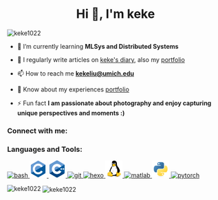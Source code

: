 <h1 align="center">Hi 👋, I'm keke</h1>
<!-- <h3 align="center">A passionate developer from China</h3> -->

<p align="left"> <img src="https://komarev.com/ghpvc/?username=keke1022&label=Profile%20views&color=0e75b6&style=flat" alt="keke1022" /> </p>

- 🌱 I’m currently learning **MLSys and Distributed Systems**

- 📝 I regularly write articles on [keke's diary](https://keke-hub.com/blog-diary/), also my [portfolio](https://keke-hub.com/portfolio/)

- 📫 How to reach me **kekeliu@umich.edu**

- 📄 Know about my experiences [portfolio](https://keke-hub.com/portfolio/)

- ⚡ Fun fact **I am passionate about photography and enjoy capturing unique perspectives and moments :)**

<h3 align="left">Connect with me:</h3>
<p align="left">
</p>

<h3 align="left">Languages and Tools:</h3>
<p align="left"> <a href="https://www.gnu.org/software/bash/" target="_blank" rel="noreferrer"> <img src="https://www.vectorlogo.zone/logos/gnu_bash/gnu_bash-icon.svg" alt="bash" width="40" height="40"/> </a> <a href="https://www.cprogramming.com/" target="_blank" rel="noreferrer"> <img src="https://raw.githubusercontent.com/devicons/devicon/master/icons/c/c-original.svg" alt="c" width="40" height="40"/> </a> <a href="https://www.w3schools.com/cpp/" target="_blank" rel="noreferrer"> <img src="https://raw.githubusercontent.com/devicons/devicon/master/icons/cplusplus/cplusplus-original.svg" alt="cplusplus" width="40" height="40"/> </a> <a href="https://git-scm.com/" target="_blank" rel="noreferrer"> <img src="https://www.vectorlogo.zone/logos/git-scm/git-scm-icon.svg" alt="git" width="40" height="40"/> </a> <a href="hexo.io/" target="_blank" rel="noreferrer"> <img src="https://www.vectorlogo.zone/logos/hexoio/hexoio-icon.svg" alt="hexo" width="40" height="40"/> </a> <a href="https://www.linux.org/" target="_blank" rel="noreferrer"> <img src="https://raw.githubusercontent.com/devicons/devicon/master/icons/linux/linux-original.svg" alt="linux" width="40" height="40"/> </a> <a href="https://www.mathworks.com/" target="_blank" rel="noreferrer"> <img src="https://upload.wikimedia.org/wikipedia/commons/2/21/Matlab_Logo.png" alt="matlab" width="40" height="40"/> </a> <a href="https://www.python.org" target="_blank" rel="noreferrer"> <img src="https://raw.githubusercontent.com/devicons/devicon/master/icons/python/python-original.svg" alt="python" width="40" height="40"/> </a> <a href="https://pytorch.org/" target="_blank" rel="noreferrer"> <img src="https://www.vectorlogo.zone/logos/pytorch/pytorch-icon.svg" alt="pytorch" width="40" height="40"/> </a> </p>

<p><img align="left" src="https://github-readme-stats.vercel.app/api/top-langs?username=keke1022&show_icons=true&locale=en&layout=compact" alt="keke1022" /></p>

<p>&nbsp;<img align="center" src="https://github-readme-stats.vercel.app/api?username=keke1022&show_icons=true&locale=en" alt="keke1022" /></p>
